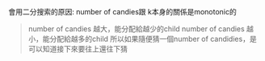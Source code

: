會用二分搜索的原因: number of candies跟 k本身的關係是monotonic的
> number of candies 越大，能分配給越少的child
> number of candies 越小，能分配給越多的child
> 所以如果隨便猜一個number of candidies，是可以知道接下來要往上還往下猜